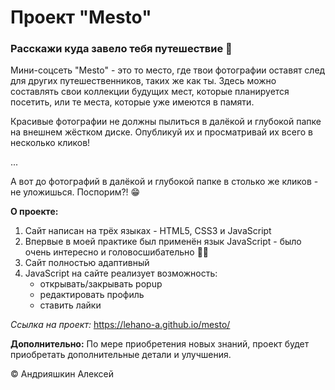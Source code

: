 # Проект "Mesto"
### Расскажи куда завело тебя путешествие 🤠

Мини-соцсеть "Mesto" - это то место, где твои фотографии оставят след для других путешественников, таких же как ты. Здесь можно составлять свои коллекции будущих мест, которые планируется посетить, или те места, которые уже имеются в памяти.

Красивые фотографии не должны пылиться в далёкой и глубокой папке на внешнем жёстком диске. Опубликуй их и просматривай их всего в  несколько кликов!

...

А вот до фотографий в далёкой и глубокой папке в столько же кликов - не уложишься. Поспорим?! 😁

**О проекте:**
1) Сайт написан на трёх языках - HTML5, CSS3 и JavaScript
2) Впервые в моей практике был применён язык JavaScript - было очень интересно и головосшибательно 🤯😊
3) Сайт полностью адаптивный
4) JavaScript на сайте реализует возможность:
   * открывать/закрывать popup
   * редактировать профиль
   * ставить лайки

*Ссылка на проект:* https://lehano-a.github.io/mesto/

**Дополнительно:**
По мере приобретения новых знаний, проект будет приобретать дополнительные детали и улучшения.

&copy; Андрияшкин Алексей
